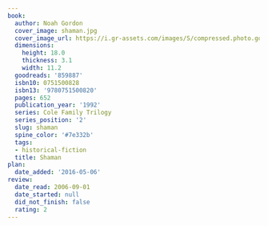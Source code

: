 ```yaml
---
book:
  author: Noah Gordon
  cover_image: shaman.jpg
  cover_image_url: https://i.gr-assets.com/images/S/compressed.photo.goodreads.com/books/1440903876l/859887._SY475_.jpg
  dimensions:
    height: 18.0
    thickness: 3.1
    width: 11.2
  goodreads: '859887'
  isbn10: 0751500828
  isbn13: '9780751500820'
  pages: 652
  publication_year: '1992'
  series: Cole Family Trilogy
  series_position: '2'
  slug: shaman
  spine_color: '#7e332b'
  tags:
  - historical-fiction
  title: Shaman
plan:
  date_added: '2016-05-06'
review:
  date_read: 2006-09-01
  date_started: null
  did_not_finish: false
  rating: 2
---
```

